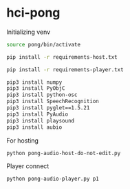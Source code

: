 # hci-pong
Initializing venv
``` bash
source pong/bin/activate

pip install -r requirements-host.txt

pip install -r requirements-player.txt

pip3 install numpy
pip3 install PyObjC
pip3 install python-osc
pip3 install SpeechRecognition
pip3 install pyglet==1.5.21
pip3 install PyAudio
pip3 install playsound
pip3 install aubio
```

For hosting
``` bash
python pong-audio-host-do-not-edit.py
```
Player connect
``` bash
python pong-audio-player.py p1
```
